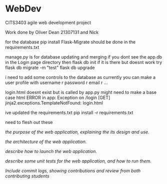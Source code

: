 # WebDev
CITS3403 agile web development project

Work done by Oliver Dean 21307131 
and
Nick 

for the database 
    pip install Flask-Migrate   should be done in the requirements.txt

manage.py is for database updating and merging 
if you dont see the app.db in the Login page directory then 
flask db init
    if it is there but doesnt work try
flask db migrate -m "test"
flask db upgrade

i need to add some controls to the database as currently you can make a user profile with username r password r email r ...

login.html doesnt exist but is called by app.py might need to make a base case html
ERROR in app: Exception on /login [GET]
jinja2.exceptions.TemplateNotFound: login.html

ive updated the requirements.txt
pip install -r requirements.txt


need to flesh out these


_the purpose of the web application, explaining the its design and use._


_the architecture of the web application._


_describe how to launch the web application._


_describe some unit tests for the web application, and how to run them._


_Include commit logs, showing contributions and review from both contributing students_


